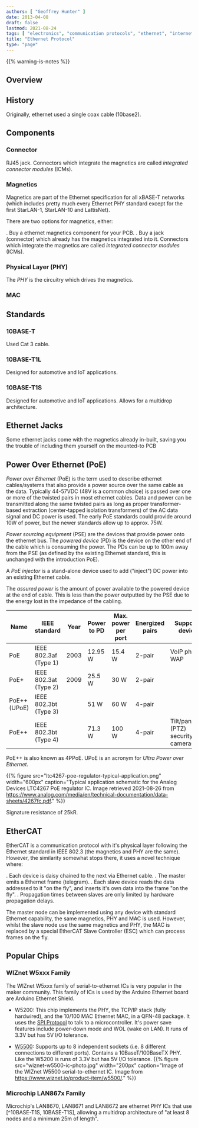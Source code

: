 ```yaml
---
authors: [ "Geoffrey Hunter" ]
date: 2013-04-08
draft: false
lastmod: 2021-08-24
tags: [ "electronics", "communication protocols", "ethernet", "internet", "IP", "PHY", "MAC", "Arduino", "shield", "integrated connector modules", "ICMs" ]
title: "Ethernet Protocol"
type: "page"
---
```


{{% warning-is-notes %}}

## Overview

## History

Originally, ethernet used a single coax cable (10base2).

## Components

### Connector

RJ45 jack. Connectors which integrate the magnetics are called _integrated connector modules_ (ICMs).

### Magnetics

Magnetics are part of the Ethernet specification for all xBASE-T networks (which includes pretty much every Ethernet PHY standard except for the first StarLAN-1, StarLAN-10 and LattisNet).

There are two options for magnetics, either:

. Buy a ethernet magnetics component for your PCB.
. Buy a jack (connector) which already has the magnetics integrated into it. Connectors which integrate the magnetics are called _integrated connector modules_ (ICMs).

### Physical Layer (PHY)

The _PHY_ is the circuitry which drives the magnetics.

### MAC

## Standards

### 10BASE-T

Used Cat 3 cable.

### 10BASE-T1L

Designed for automotive and IoT applications.

### 10BASE-T1S

Designed for automotive and IoT applications. Allows for a multidrop architecture.

## Ethernet Jacks

Some ethernet jacks come with the magnetics already in-built, saving you the trouble of including them yourself on the mounted-to PCB

## Power Over Ethernet (PoE)

_Power over Ethernet_ (PoE) is the term used to describe ethernet cables/systems that also provide a power source over the same cable as the data. Typically 44-57VDC (48V is a common choice) is passed over one or more of the twisted pairs in most ethernet cables. Data and power can be transmitted along the same twisted pairs as long as proper transformer-based extraction (center-tapped isolation transformers) of the AC data signal and DC power is used. The early PoE standards could provide around 10W of power, but the newer standards allow up to approx. 75W.

_Power sourcing equipment_ (PSE) are the devices that provide power onto the ethernet bus. The _powered device_ (PD) is the device on the other end of the cable which is consuming the power. The PDs can be up to 100m away from the PSE (as defined by the existing Ethernet standard, this is unchanged with the introduction PoE).

A _PoE injector_ is a stand-alone device used to add ("inject") DC power into an existing Ethernet cable.

The _assured power_ is the amount of power available to the powered device at the end of cable. This is less than the power outputted by the PSE due to the energy lost in the impedance of the cabling.

<table>
    <thead>
        <tr>
            <th>Name</th>
            <th>IEEE standard</th>
            <th>Year</th>
            <th>Power to PD</th>
            <th>Max. power per port</th>
            <th>Energized pairs</th>
            <th>Supported devices</th>
        </tr>
    </thead>
    <tbody>
        <tr>
            <td>PoE</td>
            <td>IEEE 802.3af (Type 1)</td>
            <td>2003</td>
            <td>12.95 W</td>
            <td>15.4 W</td>
            <td>2-pair</td>
            <td>VoIP phones, WAP</td>
        </tr>
        <tr>
            <td>PoE+</td>
            <td>IEEE 802.3at (Type 2)</td>
            <td>2009</td>
            <td>25.5 W</td>
            <td>30 W</td>
            <td>2-pair</td>
            <td></td>
        </tr>
        <tr>
            <td>PoE++ (UPoE)</td>
            <td>IEEE 802.3bt (Type 3)</td>
            <td></td>
            <td>51 W</td>
            <td>60 W</td>
            <td>4-pair</td>
            <td></td>
        </tr>
        <tr>
            <td>PoE++</td>
            <td>IEEE 802.3bt (Type 4)</td>
            <td></td>
            <td>71.3 W</td>
            <td>100 W</td>
            <td>4-pair</td>
            <td>Tilt/pan/zoom (PTZ) security cameras.</td>
        </tr>
    </tbody>
</table>

PoE++ is also known as 4PPoE. UPoE is an acronym for _Ultra Power over Ethernet_.

{{% figure src="ltc4267-poe-regulator-typical-application.png" width="600px" caption="Typical application schematic for the Analog Devices LTC4267 PoE regulator IC. Image retrieved 2021-08-26 from https://www.analog.com/media/en/technical-documentation/data-sheets/4267fc.pdf." %}}

Signature resistance of 25kR.

## EtherCAT

EtherCAT is a communication protocol with it's physical layer following the Ethernet standard in IEEE 802.3 (the magnetics and PHY are the same). However, the similarity somewhat stops there, it uses a novel technique where:

. Each device is daisy chained to the next via Ethernet cable.
. The master emits a Ethernet frame (telegram).
. Each slave device reads the data addressed to it "on the fly", and inserts it's own data into the frame "on the fly".
. Propagation times between slaves are only limited by hardware propagation delays.

The master node can be implemented using any device with standard Ethernet capability, the same magnetics, PHY and MAC is used. However, whilst the slave node use the same magnetics and PHY, the MAC is replaced by a special EtherCAT Slave Controller (ESC) which can process frames on the fly.

## Popular Chips

### WIZnet W5xxx Family

The WIZnet W5xxx family of serial-to-ethernet ICs is very popular in the maker community. This family of ICs is used by the Arduino Ethernet board are Arduino Ethernet Shield.

* W5200: This chip implements the PHY, the TCP/IP stack (fully hardwired), and the 10/100 MAC Ethernet MAC, in a QFN-48 package. It uses the [SPI Protocol](/electronics/communication-protocols/spi-communication-protocol/) to talk to a microcontroller. It's power save features include power-down mode and WOL (wake on LAN). It runs of 3.3V but has 5V I/O tolerance.

* [W5500](https://www.wiznet.io/product-item/w5500/): Supports up to 8 independent sockets (i.e. 8 different connections to different ports). Contains a 10BaseT/100BaseTX PHY. Like the W5200 is runs of 3.3V but has 5V I/O tolerance.
    {{% figure src="wiznet-w5500-ic-photo.jpg" width="200px" caption="Image of the WIZnet W5500 serial-to-ethernet IC. Image from https://www.wiznet.io/product-item/w5500/." %}}

### Microchip LAN867x Family

Microchip's LAN8670, LAN8671 and LAN8672 are ethernet PHY ICs that use [^10BASE-T1S, 10BASE-T1S], allowing a multidrop architecture of "at least 8 nodes and a minimum 25m of length".
